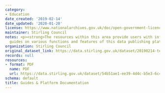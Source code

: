 ```yaml
---
category:
- Education
date_created: '2019-02-14'
date_updated: '2020-01-20'
license: https://www.nationalarchives.gov.uk/doc/open-government-licence/version/3/
maintainer: Stirling Council
notes: <p><strong>The resources within this area provide users with information and
  guides on various functions and features of this data publishing platform.</strong></p>
organization: Stirling Council
original_dataset_link: https://data.stirling.gov.uk/dataset/20190214-test-user-guide
records: null
resources:
- format: PDF
  name: PDF
  url: https://data.stirling.gov.uk/dataset/54b51ae1-ee39-4d4c-b5e3-6c451896a44b/resource/34ef4067-b535-4a8c-9529-04f57c963a59/download/20190926-open-data-user-guide-v2.1-.pdf
schema: default
title: Guides & Platform Documentation
---
```


